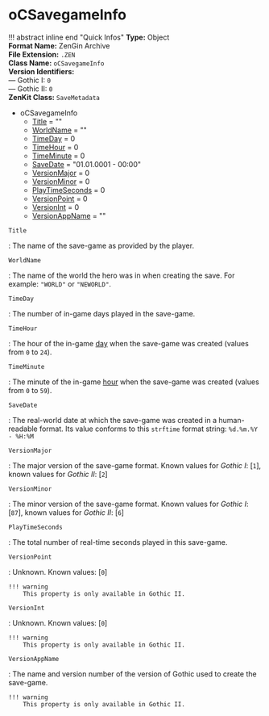 # oCSavegameInfo

!!! abstract inline end "Quick Infos"
    **Type:** Object<br/>
    **Format Name:** ZenGin Archive<br/>
    **File Extension:** `.ZEN`<br/>
    **Class Name:** `oCSavegameInfo`<br/>
    **Version Identifiers:**<br />
    — Gothic I: `0`<br/>
    — Gothic II: `0`<br/>
    **ZenKit Class:** `SaveMetadata`

<ul class="sp-list">
    <li class="sp-type">
        <span>oCSavegameInfo</span>
        <ul class="sp-list">
            <li class="sp-string"><a href="#Title">Title</a> = ""</li>
            <li class="sp-string"><a href="#WorldName">WorldName</a> = ""</li>
            <li class="sp-int"><a href="#TimeDay">TimeDay</a> = 0</li>
            <li class="sp-int"><a href="#TimeHour">TimeHour</a> = 0</li>
            <li class="sp-int"><a href="#TimeMinute">TimeMinute</a> = 0</li>
            <li class="sp-string"><a href="#SaveDate">SaveDate</a> = "01.01.0001 - 00:00"</li>
            <li class="sp-int"><a href="#VersionMajor">VersionMajor</a> = 0</li>
            <li class="sp-int"><a href="#VersionMinor">VersionMinor</a> = 0</li>
            <li class="sp-int"><a href="#PlayTimeSeconds">PlayTimeSeconds</a> = 0</li>
            <li class="sp-int"><a href="#VersionPoint">VersionPoint</a> = 0</li>
            <li class="sp-int"><a href="#VersionInt">VersionInt</a> = 0</li>
            <li class="sp-string"><a href="#VersionAppName">VersionAppName</a> = ""</li>
        </ul>
    </li>
</ul>

<a name="Title" class="t-str"></a> `Title`

: The name of the save-game as provided by the player.

<a name="WorldName" class="t-str"></a> `WorldName`

: The name of the world the hero was in when creating the save. For example: `"WORLD"` or `"NEWORLD"`.

<a name="TimeDay" class="t-int"></a> `TimeDay`

: The number of in-game days played in the save-game.

<a name="TimeHour" class="t-int"></a> `TimeHour`

: The hour of the in-game [day](#TimeDay) when the save-game was created (values from `0` to `24`).

<a name="TimeMinute" class="t-int"></a> `TimeMinute`

: The minute of the in-game [hour](#TimeHour) when the save-game was created (values from `0` to `59`).

<a name="SaveDate" class="t-str"></a> `SaveDate`

: The real-world date at which the save-game was created in a human-readable format. Its value conforms to this
`strftime` format string: `%d.%m.%Y - %H:%M`

<a name="VersionMajor" class="t-int"></a> `VersionMajor`

:   The major version of the save-game format. Known values for *Gothic I*: \[`1`\], known values for *Gothic II*: \[`2`\]

<a name="VersionMinor" class="t-int"></a> `VersionMinor`

:   The minor version of the save-game format. Known values for *Gothic I*: \[`87`\], known values for *Gothic II*: \[`6`\]

<a name="PlayTimeSeconds" class="t-int"></a> `PlayTimeSeconds`

:   The total number of real-time seconds played in this save-game.

<a name="VersionPoint" class="t-int"></a> `VersionPoint`

:   Unknown. Known values: \[`0`\]

    !!! warning
        This property is only available in Gothic II.

<a name="VersionInt" class="t-int"></a> `VersionInt`

:   Unknown. Known values: \[`0`\]

    !!! warning
        This property is only available in Gothic II.

<a name="VersionAppName" class="t-str"></a> `VersionAppName`

:   The name and version number of the version of Gothic used to create the save-game.

    !!! warning
        This property is only available in Gothic II.

